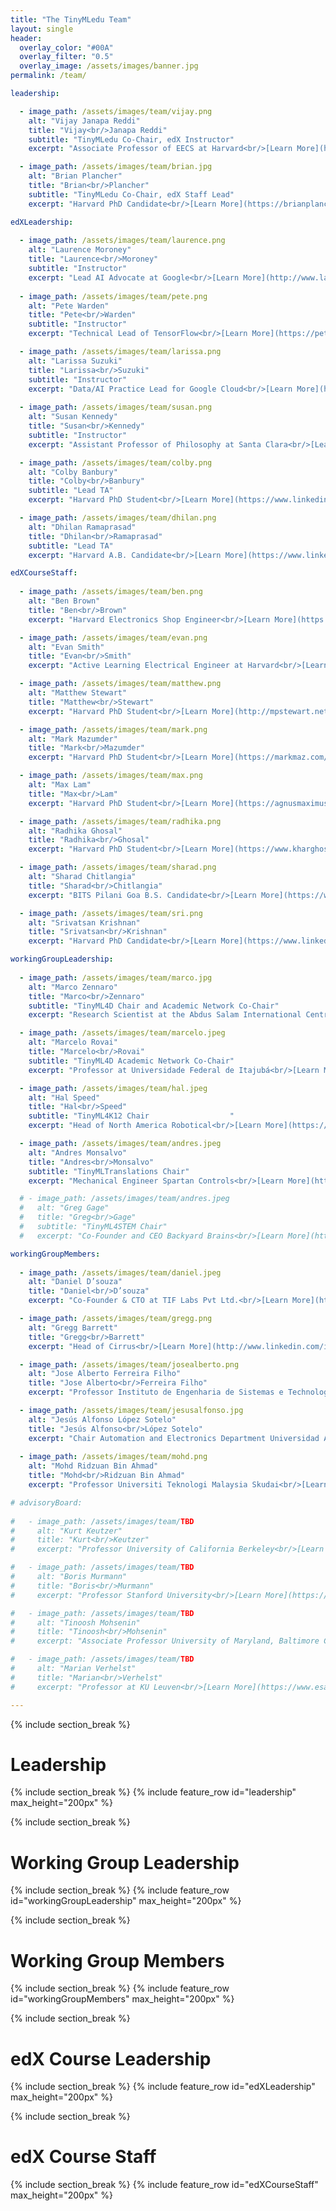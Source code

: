 ```yaml
---
title: "The TinyMLedu Team"
layout: single
header:
  overlay_color: "#00A"
  overlay_filter: "0.5"
  overlay_image: /assets/images/banner.jpg
permalink: /team/

leadership:

  - image_path: /assets/images/team/vijay.png
    alt: "Vijay Janapa Reddi"
    title: "Vijay<br/>Janapa Reddi"
    subtitle: "TinyMLedu Co-Chair, edX Instructor"
    excerpt: "Associate Professor of EECS at Harvard<br/>[Learn More](https://scholar.harvard.edu/vijay-janapa-reddi)"

  - image_path: /assets/images/team/brian.jpg
    alt: "Brian Plancher"
    title: "Brian<br/>Plancher"
    subtitle: "TinyMLedu Co-Chair, edX Staff Lead"
    excerpt: "Harvard PhD Candidate<br/>[Learn More](https://brianplancher.com/)"

edXLeadership:
    
  - image_path: /assets/images/team/laurence.png
    alt: "Laurence Moroney"
    title: "Laurence<br/>Moroney"
    subtitle: "Instructor"
    excerpt: "Lead AI Advocate at Google<br/>[Learn More](http://www.laurencemoroney.com/)"
  
  - image_path: /assets/images/team/pete.png
    alt: "Pete Warden"
    title: "Pete<br/>Warden"
    subtitle: "Instructor"
    excerpt: "Technical Lead of TensorFlow<br/>[Learn More](https://petewarden.com/)"

  - image_path: /assets/images/team/larissa.png
    alt: "Larissa Suzuki"
    title: "Larissa<br/>Suzuki"
    subtitle: "Instructor"
    excerpt: "Data/AI Practice Lead for Google Cloud<br/>[Learn More](https://larissasuzuki.com/)"
    
  - image_path: /assets/images/team/susan.png
    alt: "Susan Kennedy"
    title: "Susan<br/>Kennedy"
    subtitle: "Instructor"
    excerpt: "Assistant Professor of Philosophy at Santa Clara<br/>[Learn More](https://www.susan-kennedy.com/)"

  - image_path: /assets/images/team/colby.png
    alt: "Colby Banbury"
    title: "Colby<br/>Banbury"
    subtitle: "Lead TA"
    excerpt: "Harvard PhD Student<br/>[Learn More](https://www.linkedin.com/in/colby-banbury-267956135)"

  - image_path: /assets/images/team/dhilan.png
    alt: "Dhilan Ramaprasad"
    title: "Dhilan<br/>Ramaprasad"
    subtitle: "Lead TA"
    excerpt: "Harvard A.B. Candidate<br/>[Learn More](https://www.linkedin.com/in/dhilanr/)"

edXCourseStaff:
 
  - image_path: /assets/images/team/ben.png
    alt: "Ben Brown"
    title: "Ben<br/>Brown"
    excerpt: "Harvard Electronics Shop Engineer<br/>[Learn More](https://www.linkedin.com/in/benyeager/)" 

  - image_path: /assets/images/team/evan.png
    alt: "Evan Smith"
    title: "Evan<br/>Smith"
    excerpt: "Active Learning Electrical Engineer at Harvard<br/>[Learn More](https://www.linkedin.com/in/jamesevansmith/)"    

  - image_path: /assets/images/team/matthew.png
    alt: "Matthew Stewart"
    title: "Matthew<br/>Stewart"
    excerpt: "Harvard PhD Student<br/>[Learn More](http://mpstewart.net/)"

  - image_path: /assets/images/team/mark.png
    alt: "Mark Mazumder"
    title: "Mark<br/>Mazumder"
    excerpt: "Harvard PhD Student<br/>[Learn More](https://markmaz.com/)" 

  - image_path: /assets/images/team/max.png
    alt: "Max Lam"
    title: "Max<br/>Lam"
    excerpt: "Harvard PhD Student<br/>[Learn More](https://agnusmaximus.github.io/)" 

  - image_path: /assets/images/team/radhika.png
    alt: "Radhika Ghosal"
    title: "Radhika<br/>Ghosal"
    excerpt: "Harvard PhD Student<br/>[Learn More](https://www.kharghoshal.xyz/)" 

  - image_path: /assets/images/team/sharad.png
    alt: "Sharad Chitlangia"
    title: "Sharad<br/>Chitlangia"
    excerpt: "BITS Pilani Goa B.S. Candidate<br/>[Learn More](https://www.sharadchitlang.ai/)" 

  - image_path: /assets/images/team/sri.png
    alt: "Srivatsan Krishnan"
    title: "Srivatsan<br/>Krishnan"
    excerpt: "Harvard PhD Candidate<br/>[Learn More](https://www.linkedin.com/in/srivatsan-krishnan-2a683849)"

workingGroupLeadership:
  
  - image_path: /assets/images/team/marco.jpg
    alt: "Marco Zennaro"
    title: "Marco<br/>Zennaro"
    subtitle: "TinyML4D Chair and Academic Network Co-Chair"
    excerpt: "Research Scientist at the Abdus Salam International Centre for Theoretical Physics<br/>[Learn More](http://users.ictp.it/~mzennaro/)"

  - image_path: /assets/images/team/marcelo.jpeg
    alt: "Marcelo Rovai"
    title: "Marcelo<br/>Rovai"
    subtitle: "TinyML4D Academic Network Co-Chair"
    excerpt: "Professor at Universidade Federal de Itajubá<br/>[Learn More](https://www.linkedin.com/in/marcelo-jose-rovai-brazil-chile)"

  - image_path: /assets/images/team/hal.jpeg
    alt: "Hal Speed"
    title: "Hal<br/>Speed"
    subtitle: "TinyML4K12 Chair                  "
    excerpt: "Head of North America Robotical<br/>[Learn More](https://www.linkedin.com/in/halspeed/)"

  - image_path: /assets/images/team/andres.jpeg
    alt: "Andres Monsalvo"
    title: "Andres<br/>Monsalvo"
    subtitle: "TinyMLTranslations Chair"
    excerpt: "Mechanical Engineer Spartan Controls<br/>[Learn More](https://www.linkedin.com/in/andresmonsalvo/)"

  # - image_path: /assets/images/team/andres.jpeg
  #   alt: "Greg Gage"
  #   title: "Greg<br/>Gage"
  #   subtitle: "TinyML4STEM Chair"
  #   excerpt: "Co-Founder and CEO Backyard Brains<br/>[Learn More](https://www.linkedin.com/in/gagegreg)"

workingGroupMembers:
  
  - image_path: /assets/images/team/daniel.jpeg
    alt: "Daniel D’souza"
    title: "Daniel<br/>D’souza"
    excerpt: "Co-Founder & CTO at TIF Labs Pvt Ltd.<br/>[Learn More](https://www.linkedin.com/in/danieldsouza93/)"

  - image_path: /assets/images/team/gregg.png
    alt: "Gregg Barrett"
    title: "Gregg<br/>Barrett"
    excerpt: "Head of Cirrus<br/>[Learn More](http://www.linkedin.com/in/greggbarrett)"

  - image_path: /assets/images/team/josealberto.png
    alt: "Jose Alberto Ferreira Filho"
    title: "Jose Alberto<br/>Ferreira Filho"
    excerpt: "Professor Instituto de Engenharia de Sistemas e Technologia da Inforacao<br/>[Learn More](https://sigaa.unifei.edu.br/sigaa/public/docente/portal.jsf?siape=394714)"

  - image_path: /assets/images/team/jesusalfonso.jpg
    alt: "Jesús Alfonso López Sotelo"
    title: "Jesús Alfonso<br/>López Sotelo"
    excerpt: "Chair Automation and Electronics Department Universidad Autónoma de Occidente<br/>[Learn More](https://www.uao.edu.co/perfil/jesus-alfonso-lopez-sotelo/)"
 
  - image_path: /assets/images/team/mohd.png
    alt: "Mohd Ridzuan Bin Ahmad"
    title: "Mohd<br/>Ridzuan Bin Ahmad"
    excerpt: "Professor Universiti Teknologi Malaysia Skudai<br/>[Learn More](https://www.utm.my/directory/staff/mdridzuan)"

# advisoryBoard:
  
#   - image_path: /assets/images/team/TBD
#     alt: "Kurt Keutzer"
#     title: "Kurt<br/>Keutzer"
#     excerpt: "Professor University of California Berkeley<br/>[Learn More](http://people.eecs.berkeley.edu/~keutzer/)"

#   - image_path: /assets/images/team/TBD
#     alt: "Boris Murmann"
#     title: "Boris<br/>Murmann"
#     excerpt: "Professor Stanford University<br/>[Learn More](https://profiles.stanford.edu/boris-murmann)"

#   - image_path: /assets/images/team/TBD
#     alt: "Tinoosh Mohsenin"
#     title: "Tinoosh<br/>Mohsenin"
#     excerpt: "Associate Professor University of Maryland, Baltimore County<br/>[Learn More](https://www.csee.umbc.edu/~tinoosh/)"

#   - image_path: /assets/images/team/TBD
#     alt: "Marian Verhelst"
#     title: "Marian<br/>Verhelst"
#     excerpt: "Professor at KU Leuven<br/>[Learn More](https://www.esat.kuleuven.be/micas/index.php/marian-verhelst)"

---
```


{% include section_break %}
# Leadership
{% include section_break %}
{% include feature_row id="leadership" max_height="200px" %}

{% include section_break %}
# Working Group Leadership
{% include section_break %}
{% include feature_row id="workingGroupLeadership" max_height="200px" %}

{% include section_break %}
# Working Group Members
{% include section_break %}
{% include feature_row id="workingGroupMembers" max_height="200px" %}

{% include section_break %}
# edX Course Leadership
{% include section_break %}
{% include feature_row id="edXLeadership" max_height="200px" %}

{% include section_break %}
# edX Course Staff
{% include section_break %}
{% include feature_row id="edXCourseStaff" max_height="200px" %}

<!-- {% include section_break %}
# Advisory Board
{% include section_break %}
{% include feature_row id="advisoryBoard" max_height="200px" %} -->